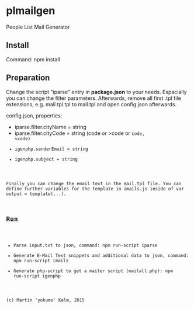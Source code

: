 # plmailgen
People List Mail Generator

## Install
Command: npm install

## Preparation
Change the script "iparse" entry in **package.json** to your needs.
Espacially you can change the filter parameters. Afterwards, remove all first .tpl file 
extensions, e.g. mail.tpl.tpl to mail.tpl and open config.json afterwards.

config.json, properties:
* iparse.filter.cityName = string
* iparse.filter.cityCode = string (code or >code or <code or >code, <code)
* igenphp.senderEmail = string
* igenphp.subject = string

Finally you can change the email text in the mail.tpl file. You can define further variables
for the template in imails.js inside of var output = template(...).

## Run
* Parse input.txt to json, command: npm run-script iparse
* Generate E-Mail Text snippets and additional data to json, command: npm run-script imails
* Generate php-script to get a mailer script (mailall.php): npm run-script igenphp
 

(c) Martin 'yokumo' Kelm, 2015